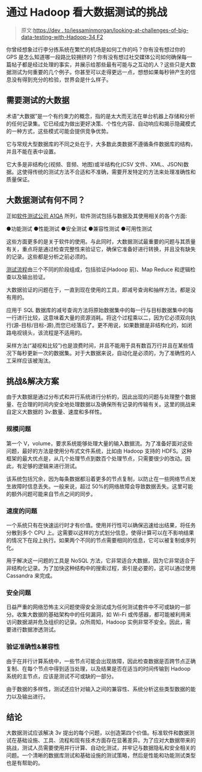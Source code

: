 # 通过 Hadoop 看大数据测试的挑战

> 原文:[https://dev . to/jessaminmorgan/looking-at-challenges-of-big-data-testing-with-Hadoop-34 F2](https://dev.to/jessaminmorgan/looking-at-challenges-of-big-data-testing--with-hadoop-34f2)

你曾经想象过行李分拣系统在繁忙的机场是如何工作的吗？你有没有想过你的 GPS 是怎么知道哪一段路比较拥挤的？你有没有想过社交媒体公司如何确保每一篇帖子都是经过处理的事实，并展示给那些最有可能与之互动的人？这些只是大数据测试为何重要的几个例子。你甚至可以走得更远一点，想想如果每秒钟产生的信息没有得到充分的检验，世界会是什么样子。

## [](#the-need-to-test-big-data)需要测试的大数据

术语“大数据”是一个有约束力的概念，指的是太大而无法在单台机器上存储和分析的任何记录集。它已经成为做出更好决策、个性化内容、自动响应和揭示隐藏模式的一种方式，这些模式可能会提供竞争优势。

它与常规大型数据库的不同之处在于，大多数此类数据不遵循条件数据库的结构，并且不能在表中设置。

它大多是非结构化(视频、音频、地图)或半结构化(CSV 文件、XML、JSON)数据。这使得传统的测试方法不合适和不准确，需要开发特定的方法来处理准确性和质量保证。

## [](#how-is-big-data-testing-different)大数据测试有何不同？

正如[软件测试公司 A1QA](https://www.a1qa.com/) 所列，软件测试包括与数据及其使用相关的各个方面:

●功能测试
●性能测试
●安全测试
●兼容性测试
●可用性测试

这些方面更多的是关于软件的使用。与此同时，大数据测试最重要的问题与其质量有关，重点将是通过检查完整性来验证它，确保它准备好进行转换，并且没有缺失的记录。这些都是分析之前必须的。

[测试流程](https://channels.theinnovationenterprise.com/articles/top-5-components-of-big-data-testing-for-beginners)由三个不同的阶段组成，包括验证(Hadoop 前)、Map Reduce 和逻辑检查以及输出验证。

大数据验证的问题在于，一直到现在使用的工具，即减号查询和抽样方法，都是没有用的。

应用于 SQL 数据库的减号查询方法将原始数据集中的每一行与目标数据集中的每一行进行比较，这意味着大量的资源消耗。将这个过程乘以二，因为它必须双向执行(源-目标/目标-源),而您已经落后了。更不用说，如果数据是非结构化的，如闭路电视镜头，该流程是不适用的。

采样方法(“凝视和比较”)也是浪费时间，并且不能用于具有数百万行并且在某些情况下每秒更新一次的数据集。对于大数据来说，自动化是必须的，为了准确性的人工采样应该被淘汰。

## [](#challenges-amp-solutions)挑战&解决方案

由于大数据是通过分布式和并行系统进行分析的，因此出现的问题与处理整个数据量、在合理的时间内安全地处理数据以及确保所有记录的传输有关。这里的挑战来自定义大数据的 3v:数量、速度和多样性。

### [](#the-problem-with-scale)规模问题

第一个 V，volume，要求系统能够处理大量的输入数据流。为了准备好面对这些问题，最好的方法是使用分布式文件系统，比如由 Hadoop 支持的 HDFS。这种框架的最大优点是，从几个处理节点到数百个处理节点，只需要很少的改动。因此，有足够的逻辑来进行测试。

该系统包括冗余，因为每条数据都沿着更多的节点复制，以防止在一些网络节点发生故障时信息丢失。一般来说，超过 50%的网络故障会导致数据丢失。这里可能的额外问题可能来自节点之间的同步。

### [](#the-problem-with-speed)速度的问题

一个系统只有在快速运行时才有价值。使用并行性可以确保迅速给出结果，将任务分散到多个 CPU 上。这需要以这样的方式划分信息，使得计算可以在不影响结果的情况下在段上执行。如果两个不同的节点需要相同的信息，它可以被复制或序列化。

用于解决这一问题的工具是 NoSQL 方法，它非常适合大数据，因为它非常适合于非结构化记录。为了加快这种结构中的搜索过程，索引是必要的，这可以通过使用 Cassandra 来完成。

### [](#the-problem-with-security)安全问题

日益严重的网络恐怖主义问题使得安全测试成为任何测试套件中不可或缺的一部分。收集大数据的基础架构中的任何漏洞，如 Wi-Fi 或传感器，都可能被利用来访问数据湖并危及组织的记录。众所周知，Hadoop 实例非常不安全。因此，需要进行数据渗透测试。

### [](#verifying-accuracy-amp-compatibility)验证准确性&兼容性

由于在并行计算系统中，一些节点可能会出现故障，因此检查数据是否跨节点正确复制、在每个节点中得到适当处理，以及结果是否在适当的时间传输到 Hadoop 系统的主节点，应该是测试不可或缺的一部分。

由于数据的多样性，测试还应针对输入之间的兼容性、系统分析这些类型数据的能力以及输出进行。

## [](#conclusions)结论

大数据测试应该解决 3v 提出的每个问题，以创造第四个价值。标准软件和数据测试在基础设施、工具、流程和现有技术方面存在显著差异。为了应对大数据带来的挑战，测试人员需要使用并行计算、自动化测试，并牢记与数据隐私和安全相关的问题。一个清晰的数据库测试和基础设施的测试策略，然后是性能和功能测试类型也是有帮助的。